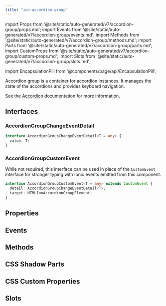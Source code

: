 ```yaml
---
title: "ion-accordion-group"
---
```

import Props from '@site/static/auto-generated/v7/accordion-group/props.md';
import Events from '@site/static/auto-generated/v7/accordion-group/events.md';
import Methods from '@site/static/auto-generated/v7/accordion-group/methods.md';
import Parts from '@site/static/auto-generated/v7/accordion-group/parts.md';
import CustomProps from '@site/static/auto-generated/v7/accordion-group/custom-props.md';
import Slots from '@site/static/auto-generated/v7/accordion-group/slots.md';

import EncapsulationPill from '@components/page/api/EncapsulationPill';

<EncapsulationPill type="shadow" />

Accordion group is a container for accordion instances. It manages the state of the accordions and provides keyboard navigation.

See the [Accordion](./accordion) documentation for more information.


## Interfaces

### AccordionGroupChangeEventDetail

```typescript
interface AccordionGroupChangeEventDetail<T = any> {
  value: T;
}
```

### AccordionGroupCustomEvent

While not required, this interface can be used in place of the `CustomEvent` interface for stronger typing with Ionic events emitted from this component.

```typescript
interface AccordionGroupCustomEvent<T = any> extends CustomEvent {
  detail: AccordionGroupChangeEventDetail<T>;
  target: HTMLIonAccordionGroupElement;
}
```



## Properties
<Props />

## Events
<Events />

## Methods
<Methods />

## CSS Shadow Parts
<Parts />

## CSS Custom Properties
<CustomProps />

## Slots
<Slots />
